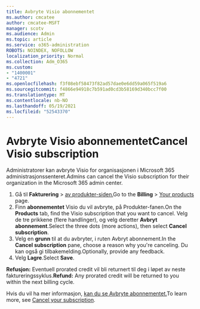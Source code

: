 ```yaml
---
title: Avbryte Visio abonnementet
ms.author: cmcatee
author: cmcatee-MSFT
manager: scotv
ms.audience: Admin
ms.topic: article
ms.service: o365-administration
ROBOTS: NOINDEX, NOFOLLOW
localization_priority: Normal
ms.collection: Adm_O365
ms.custom:
- "1400001"
- "4721"
ms.openlocfilehash: f3f08ebf58473f82ad57dae0e6dd59a065f519a6
ms.sourcegitcommit: f4866e94918c7b591ad0cd3b58169d340bcc7f00
ms.translationtype: MT
ms.contentlocale: nb-NO
ms.lasthandoff: 05/19/2021
ms.locfileid: "52543370"
---
```

# <a name="cancel-visio-subscription"></a><span data-ttu-id="6d405-102">Avbryte Visio abonnementet</span><span class="sxs-lookup"><span data-stu-id="6d405-102">Cancel Visio subscription</span></span>

<span data-ttu-id="6d405-103">Administratorer kan avbryte Visio for organisasjonen i Microsoft 365 administrasjonssenteret.</span><span class="sxs-lookup"><span data-stu-id="6d405-103">Admins can cancel the Visio subscription for their organization in the Microsoft 365 admin center.</span></span>

1. <span data-ttu-id="6d405-104">Gå til **Fakturering** \> [av produkter-siden.](https://go.microsoft.com/fwlink/p/?linkid=842054)</span><span class="sxs-lookup"><span data-stu-id="6d405-104">Go to the **Billing** \> [Your products](https://go.microsoft.com/fwlink/p/?linkid=842054) page.</span></span>
2. <span data-ttu-id="6d405-105">Finn **abonnementet** Visio du vil avbryte, på Produkter-fanen.</span><span class="sxs-lookup"><span data-stu-id="6d405-105">On the **Products** tab, find the Visio subscription that you want to cancel.</span></span> <span data-ttu-id="6d405-106">Velg de tre prikkene (flere handlinger), og velg deretter **Avbryt abonnement**.</span><span class="sxs-lookup"><span data-stu-id="6d405-106">Select the three dots (more actions), then select **Cancel subscription**.</span></span>
3. <span data-ttu-id="6d405-107">Velg en **grunn** til at du avbryter, i ruten Avbryt abonnement.</span><span class="sxs-lookup"><span data-stu-id="6d405-107">In the **Cancel subscription** pane, choose a reason why you're canceling.</span></span> <span data-ttu-id="6d405-108">Du kan også gi tilbakemelding.</span><span class="sxs-lookup"><span data-stu-id="6d405-108">Optionally, provide any feedback.</span></span>
4. <span data-ttu-id="6d405-109">Velg **Lagre**.</span><span class="sxs-lookup"><span data-stu-id="6d405-109">Select **Save**.</span></span>

<span data-ttu-id="6d405-110">**Refusjon:** Eventuell prorated credit vil bli returnert til deg i løpet av neste faktureringssyklus.</span><span class="sxs-lookup"><span data-stu-id="6d405-110">**Refund:** Any prorated credit will be returned to you within the next billing cycle.</span></span>

<span data-ttu-id="6d405-111">Hvis du vil ha mer informasjon, [kan du se Avbryte abonnementet.](/microsoft-365/commerce/subscriptions/cancel-your-subscription)</span><span class="sxs-lookup"><span data-stu-id="6d405-111">To learn more, see [Cancel your subscription](/microsoft-365/commerce/subscriptions/cancel-your-subscription).</span></span>
